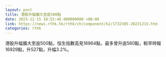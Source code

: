 ```yaml
---
layout: post
title: 港股升幅擴大至逾500點
date: 2023-12-15 10:53:48.000000000 +08:00
link: https://news.rthk.hk/rthk/ch/component/k2/1732385-20231215.htm
categories: rthk
---
```


港股升幅擴大至逾500點，恒生指數高見16964點，最多曾升逾560點，較早時報16929點，升527點，升幅3.2%。
